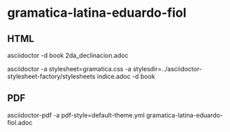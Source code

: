 # gramatica-latina-eduardo-fiol

## HTML

asciidoctor -d book 2da_declinacion.adoc

asciidoctor -a stylesheet=gramatica.css -a stylesdir=../asciidoctor-stylesheet-factory/stylesheets indice.adoc -d book

## PDF

asciidoctor-pdf -a pdf-style=default-theme.yml gramatica-latina-eduardo-fiol.adoc